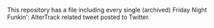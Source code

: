 This repository has a file including every single (archived) Friday Night Funkin': AlterTrack related tweet posted to Twitter.
